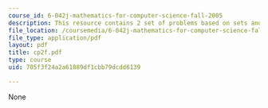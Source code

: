 ```yaml
---
course_id: 6-042j-mathematics-for-computer-science-fall-2005
description: This resource contains 2 set of problems based on sets and functions.
file_location: /coursemedia/6-042j-mathematics-for-computer-science-fall-2005/705f3f24a2a61889df1cbb79dcdd6139_cp2f.pdf
file_type: application/pdf
layout: pdf
title: cp2f.pdf
type: course
uid: 705f3f24a2a61889df1cbb79dcdd6139

---
```

None
